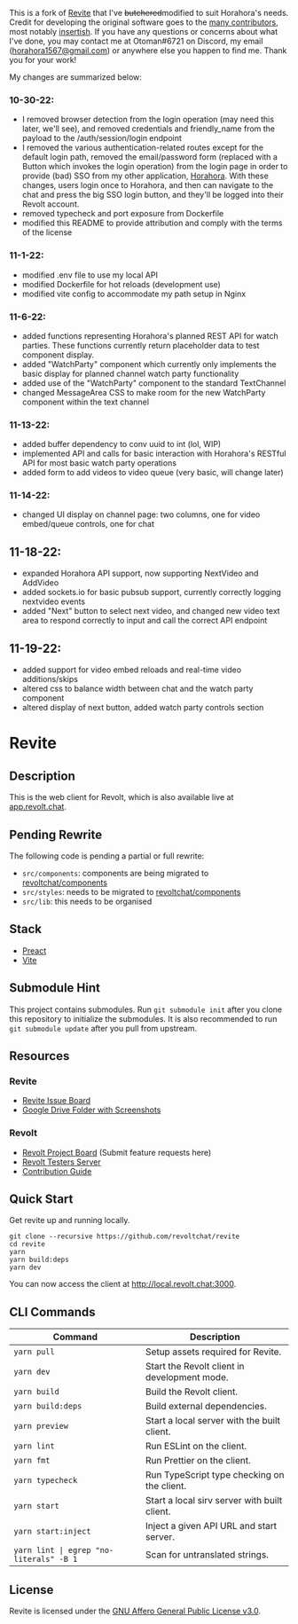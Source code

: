 This is a fork of [Revite](https://github.com/revoltchat/revite) that I've ~~butchered~~modified to suit Horahora's needs. Credit for developing the original software goes to the [many contributors](https://github.com/revoltchat/revite/graphs/contributors), most notably [insertish](https://github.com/insertish). If you have any questions or concerns about what I've done, you may contact me at Otoman#6721 on Discord, my email (horahora1567@gmail.com) or anywhere else you happen to find me. Thank you for your work!

My changes are summarized below:

### 10-30-22:
- I removed browser detection from the login operation (may need this later, we'll see), and removed credentials and friendly_name from the payload to the /auth/session/login endpoint
- I removed the various authentication-related routes except for the default login path, removed the email/password form (replaced with a Button which invokes the login operation) from the login page in order to provide (bad) SSO from my other application, [Horahora](https://github.com/horahoradev/horahora). With these changes, users login once to Horahora, and then can navigate to the chat and press the big SSO login button, and they'll be logged into their Revolt account.
- removed typecheck and port exposure from Dockerfile
- modified this README to provide attribution and comply with the terms of the license

### 11-1-22:
- modified .env file to use my local API
- modified Dockerfile for hot reloads (development use)
- modified vite config to accommodate my path setup in Nginx

### 11-6-22:
- added functions representing Horahora's planned REST API for watch parties. These functions currently return placeholder data to test component display.
- added "WatchParty" component which currently only implements the basic display for planned channel watch party functionality
- added use of the "WatchParty" component to the standard TextChannel
- changed MessageArea CSS to make room for the new WatchParty component within the text channel

### 11-13-22:
- added buffer dependency to conv uuid to int (lol, WIP)
- implemented API and calls for basic interaction with Horahora's RESTful API for most basic watch party operations
- added form to add videos to video queue (very basic, will change later)

### 11-14-22:
- changed UI display on channel page: two columns, one for video embed/queue controls, one for chat

## 11-18-22:
- expanded Horahora API support, now supporting NextVideo and AddVideo
- added sockets.io for basic pubsub support, currently correctly logging nextvideo events
- added "Next" button to select next video, and changed new video text area to respond correctly to input and call the correct API endpoint

## 11-19-22:
- added support for video embed reloads and real-time video additions/skips
- altered css to balance width between chat and the watch party component
- altered display of next button, added watch party controls section

# Revite

## Description

This is the web client for Revolt, which is also available live at [app.revolt.chat](https://app.revolt.chat).

## Pending Rewrite

The following code is pending a partial or full rewrite:

-   `src/components`: components are being migrated to [revoltchat/components](https://github.com/revoltchat/components)
-   `src/styles`: needs to be migrated to [revoltchat/components](https://github.com/revoltchat/components)
-   `src/lib`: this needs to be organised

## Stack

-   [Preact](https://preactjs.com/)
-   [Vite](https://vitejs.dev/)

## Submodule Hint

This project contains submodules. Run `git submodule init` after you clone this repository to initialize the submodules.
It is also recommended to run `git submodule update` after you pull from upstream.

## Resources

### Revite

-   [Revite Issue Board](https://github.com/revoltchat/revite/issues)
-   [Google Drive Folder with Screenshots](https://drive.google.com/drive/folders/1Ckhl7_9OTTaKzyisrWHzZw1hHj55JwhD)

### Revolt

-   [Revolt Project Board](https://github.com/revoltchat/revolt/discussions) (Submit feature requests here)
-   [Revolt Testers Server](https://app.revolt.chat/invite/Testers)
-   [Contribution Guide](https://developers.revolt.chat/contributing)

## Quick Start

Get revite up and running locally.

```
git clone --recursive https://github.com/revoltchat/revite
cd revite
yarn
yarn build:deps
yarn dev
```

You can now access the client at http://local.revolt.chat:3000.

## CLI Commands

| Command                                 | Description                                  |
| --------------------------------------- | -------------------------------------------- |
| `yarn pull`                             | Setup assets required for Revite.            |
| `yarn dev`                              | Start the Revolt client in development mode. |
| `yarn build`                            | Build the Revolt client.                     |
| `yarn build:deps`                       | Build external dependencies.                 |
| `yarn preview`                          | Start a local server with the built client.  |
| `yarn lint`                             | Run ESLint on the client.                    |
| `yarn fmt`                              | Run Prettier on the client.                  |
| `yarn typecheck`                        | Run TypeScript type checking on the client.  |
| `yarn start`                            | Start a local sirv server with built client. |
| `yarn start:inject`                     | Inject a given API URL and start server.     |
| `yarn lint \| egrep "no-literals" -B 1` | Scan for untranslated strings.               |

## License

Revite is licensed under the [GNU Affero General Public License v3.0](https://github.com/revoltchat/revite/blob/master/LICENSE).
